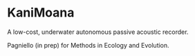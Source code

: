 # KaniMoana
A low-cost, underwater autonomous passive acoustic recorder. 

Pagniello (in prep) for Methods in Ecology and Evolution.
